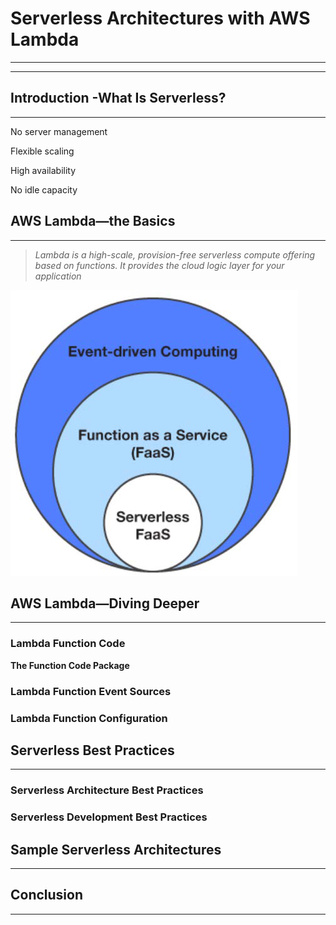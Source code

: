 # Serverless Architectures with AWS Lambda

---

---

## Introduction -What Is Serverless?

---

No server management

Flexible scaling

High availability

No idle capacity

## AWS Lambda—the Basics

---

> _Lambda is a high-scale, provision-free serverless compute offering based on functions. It provides the cloud logic layer for your application_

![](/assets/serverless1.png)

## AWS Lambda—Diving Deeper

---

### Lambda Function Code

**The Function Code Package**



### Lambda Function Event Sources

### Lambda Function Configuration

## Serverless Best Practices

---

### Serverless Architecture Best Practices

### Serverless Development Best Practices

## Sample Serverless Architectures

---

## Conclusion

---



